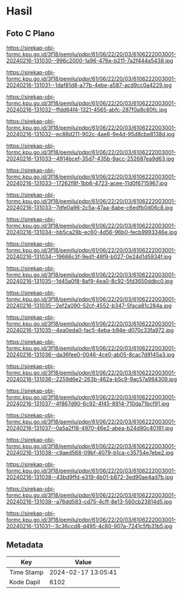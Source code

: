# Hasil

## Foto C Plano

https://sirekap-obj-formc.kpu.go.id/3f18/pemilu/pdpr/61/06/22/20/03/6106222003001-20240216-131030--996c2000-1a96-476e-b211-7a2f444a5438.jpg

https://sirekap-obj-formc.kpu.go.id/3f18/pemilu/pdpr/61/06/22/20/03/6106222003001-20240216-131031--1daf81d8-a77b-4ebe-a587-acd9cc0a4229.jpg

https://sirekap-obj-formc.kpu.go.id/3f18/pemilu/pdpr/61/06/22/20/03/6106222003001-20240216-131032--ffdd64f4-1321-4565-abfc-287f0a8c80fc.jpg

https://sirekap-obj-formc.kpu.go.id/3f18/pemilu/pdpr/61/06/22/20/03/6106222003001-20240216-131032--ec88d211-902c-4ae6-9e4d-95d8cbe8138d.jpg

https://sirekap-obj-formc.kpu.go.id/3f18/pemilu/pdpr/61/06/22/20/03/6106222003001-20240216-131033--4914bcef-35d7-435b-9acc-252687ea9d63.jpg

https://sirekap-obj-formc.kpu.go.id/3f18/pemilu/pdpr/61/06/22/20/03/6106222003001-20240216-131033--17262f8f-1bb6-4723-acee-11d0f6715967.jpg

https://sirekap-obj-formc.kpu.go.id/3f18/pemilu/pdpr/61/06/22/20/03/6106222003001-20240216-131033--7dfe0a96-2c5a-47aa-8abe-c6edfb0d06c8.jpg

https://sirekap-obj-formc.kpu.go.id/3f18/pemilu/pdpr/61/06/22/20/03/6106222003001-20240216-131034--bb5ca29b-ec60-4d56-96b0-fecb9993346e.jpg

https://sirekap-obj-formc.kpu.go.id/3f18/pemilu/pdpr/61/06/22/20/03/6106222003001-20240216-131034--19666c3f-9ed1-48f9-b027-0e24d1d5934f.jpg

https://sirekap-obj-formc.kpu.go.id/3f18/pemilu/pdpr/61/06/22/20/03/6106222003001-20240216-131035--1d45a0f8-8af9-4ea0-8c92-5fd3650ddbc0.jpg

https://sirekap-obj-formc.kpu.go.id/3f18/pemilu/pdpr/61/06/22/20/03/6106222003001-20240216-131035--2ef2a090-52cf-4552-b347-5faca81c284a.jpg

https://sirekap-obj-formc.kpu.go.id/3f18/pemilu/pdpr/61/06/22/20/03/6106222003001-20240216-131035--4ea0eda0-fac5-4eba-b94e-d070c33fa972.jpg

https://sirekap-obj-formc.kpu.go.id/3f18/pemilu/pdpr/61/06/22/20/03/6106222003001-20240216-131036--da36fee0-0046-4ce0-ab05-8cac7d9145a3.jpg

https://sirekap-obj-formc.kpu.go.id/3f18/pemilu/pdpr/61/06/22/20/03/6106222003001-20240216-131036--2259d6e2-263b-462a-b5c9-9ac57a984309.jpg

https://sirekap-obj-formc.kpu.go.id/3f18/pemilu/pdpr/61/06/22/20/03/6106222003001-20240216-131037--4f867d90-6c92-4f45-8914-710da71bcf91.jpg

https://sirekap-obj-formc.kpu.go.id/3f18/pemilu/pdpr/61/06/22/20/03/6106222003001-20240216-131037--0a5a2f18-4970-46e2-abea-b24d90c40181.jpg

https://sirekap-obj-formc.kpu.go.id/3f18/pemilu/pdpr/61/06/22/20/03/6106222003001-20240216-131038--c9aed568-09bf-4079-b1ca-c35754e7ebe2.jpg

https://sirekap-obj-formc.kpu.go.id/3f18/pemilu/pdpr/61/06/22/20/03/6106222003001-20240216-131038--43bd9ffd-e319-4b01-b872-3ed90ae4ad7b.jpg

https://sirekap-obj-formc.kpu.go.id/3f18/pemilu/pdpr/61/06/22/20/03/6106222003001-20240216-131038--a76dd583-cd75-4cff-8e13-560cb23814d5.jpg

https://sirekap-obj-formc.kpu.go.id/3f18/pemilu/pdpr/61/06/22/20/03/6106222003001-20240216-131031--3c36ccd8-d495-4c80-907a-7241c5fb31b5.jpg


## Metadata

| Key        | Value               |
| ---------- | ------------------- |
| Time Stamp | 2024-02-17 13:05:41 |
| Kode Dapil | 6102                |



